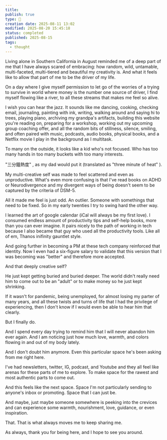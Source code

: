 ```yaml
---
title:
publish: true
type: 🌳
creation date: 2025-08-11 13:02
modified: 2025-08-20 15:45:18
status: completed
published: 2025-08-15
tags:
  - thought
---
```

Living alone in Southern California in August reminded me of a deep part of me that I have always scared of embracing: how random, wild, untamable, multi-faceted, multi-tiered and beautiful my creativity is. And what it feels like to allow that part of me to be the driver of my life.

On a day where I give myself permission to let go of the worries of a trying to survive in world where money is the number one source of driver, I find myself flowing like a river, to all these streams that makes me feel so alive.

I wish you can hear the jazz. It sounds like me dancing, cooking, checking email, journaling, painting with ink, writing, walking around and saying hi to trees, playing piano, archiving my grandpa's artifacts, building this website you're reading on, preparing for a workshop, working out my upcoming group coaching offer, and all the random bits of stillness, silence, smiling, and often paired with music, podcasts, audio books, physical books, and a Netflix movie I play in the background as I multitask. 

To many on the outside, it looks like a kid who's not focused. Who has too many hands in too many buckets with too many interests.

"三分鐘熱度" , as my dad would put it (translated as "three minute of heat" ).

My multi-creative self was made to feel scattered and even as unproductive. 
What's even more confusing is that I've read books on ADHD or Neurodivergence and my divergent ways of being doesn't seem to be captured by the criteria of DSM-5.

All it made me feel is just odd. An outlier. Someone with somethings that need to be fixed.
So in my early twenties I try to swing hard the other way. 

I learned the art of google calendar (iCal will always be my first love).
I consumed endless amount of productivity tips and self-help books, more than you can ever imagine.
It pairs nicely to the path of working in tech because I also became that guy who used all the productivity tools. Like all of em, Thanos inifinity gauntlet style. 

And going further in becoming a PM at these tech company reinforced that identity. Now I even had a six-figure salary to validate that this version that I was becoming was "better" and therefore more accepted. 

And that deeply creative self? 

He just kept getting buried and buried deeper. The world didn't really need him to come out to be an "adult" or to make money so he just kept shrinking. 

If it wasn't for pandemic, being unemployed, for almost losing my parter of many years, and all these twists and turns of life that I had the privilege of experiencing, then I don't know if I would even be able to hear him that clearly. 

But I finally do.

And I spend every day trying to remind him that I will never abandon him ever again. And I am noticing just how much love, warmth, and colors flowing in and out of my body lately. 

And I don't doubt him anymore. Even this particular space he's been asking from me right here.

I've had newsletters, twitter, IG, podcast, and Youtube and they all feel like arenas for these parts of me to explore. To make space for the rawest and most authentic parts to come out. 

And this feels like the next space. Space I'm not particularly sending to anyone's inbox or promoting. Space that I can just be. 

And maybe, just maybe someone somewhere is peeking into the crevices and can experience some warmth, nourishment, love, guidance, or even inspiration. 

That. That is what always moves me to keep sharing me. 

As always, thank you for being here, and I hope to see you around.






